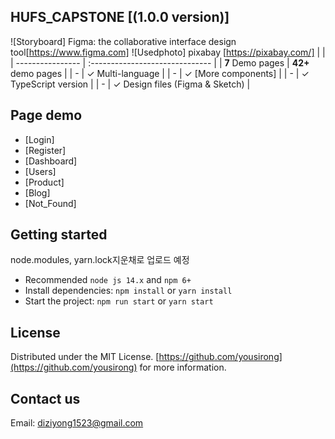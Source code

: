 ## HUFS_CAPSTONE [(1.0.0 version)]

![Storyboard] Figma: the collaborative interface design tool[https://www.figma.com]
![Usedphoto] pixabay [https://pixabay.com/]
| |
| ---------------- | :------------------------------ |
| **7** Demo pages | **42+** demo pages |
| - | ✓ Multi-language |
| - | ✓ [More components] |
| - | ✓ TypeScript version |
| - | ✓ Design files (Figma & Sketch) |

## Page demo

- [Login]
- [Register]
- [Dashboard]
- [Users]
- [Product]
- [Blog]
- [Not_Found]

## Getting started

node.modules, yarn.lock지운채로 업로드 예정

- Recommended `node js 14.x` and `npm 6+`
- Install dependencies: `npm install` or `yarn install`
- Start the project: `npm run start` or `yarn start`

## License

Distributed under the MIT License. [https://github.com/yousirong](https://github.com/yousirong) for more information.

## Contact us

Email: diziyong1523@gmail.com
